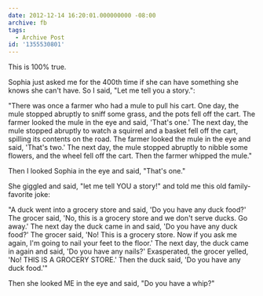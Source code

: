 ```yaml
---
date: 2012-12-14 16:20:01.000000000 -08:00
archive: fb
tags: 
  - Archive Post
id: '1355530801'
---
```


This is 100% true.

Sophia just asked me for the 400th time if she can have something she knows she can't have. So I said, "Let me tell you a story.":

"There was once a farmer who had a mule to pull his cart. One day, the mule stopped abruptly to sniff some grass, and the pots fell off the cart. The farmer looked the mule in the eye and said, 'That's one.' The next day, the mule stopped abruptly to watch a squirrel and a basket fell off the cart, spilling its contents on the road. The farmer looked the mule in the eye and said, 'That's two.' The next day, the mule stopped abruptly to nibble some flowers, and the wheel fell off the cart. Then the farmer whipped the mule."

Then I looked Sophia in the eye and said, "That's one."

She giggled and said, "let me tell YOU a story!" and told me this old family-favorite joke:

"A duck went into a grocery store and said, 'Do you have any duck food?' The grocer said, 'No, this is a grocery store and we don't serve ducks. Go away.' The next day the duck came in and said, 'Do you have any duck food?' The grocer said, 'No! This is a grocery store. Now if you ask me again, I'm going to nail your feet to the floor.' The next day, the duck came in again and said, 'Do you have any nails?' Exasperated, the grocer yelled, 'No! THIS IS A GROCERY STORE.' Then the duck said, 'Do you have any duck food.'"

Then she looked ME in the eye and said, "Do you have a whip?"
